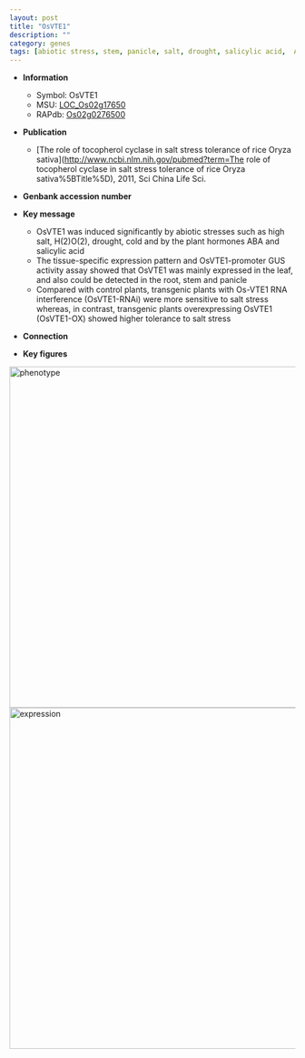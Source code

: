 ```yaml
---
layout: post
title: "OsVTE1"
description: ""
category: genes
tags: [abiotic stress, stem, panicle, salt, drought, salicylic acid,  ABA , salt stress, root, leaf]
---
```


* **Information**  
    + Symbol: OsVTE1  
    + MSU: [LOC_Os02g17650](http://rice.plantbiology.msu.edu/cgi-bin/ORF_infopage.cgi?orf=LOC_Os02g17650)  
    + RAPdb: [Os02g0276500](http://rapdb.dna.affrc.go.jp/viewer/gbrowse_details/irgsp1?name=Os02g0276500)  

* **Publication**  
    + [The role of tocopherol cyclase in salt stress tolerance of rice Oryza sativa](http://www.ncbi.nlm.nih.gov/pubmed?term=The role of tocopherol cyclase in salt stress tolerance of rice Oryza sativa%5BTitle%5D), 2011, Sci China Life Sci.

* **Genbank accession number**  

* **Key message**  
    + OsVTE1 was induced significantly by abiotic stresses such as high salt, H(2)O(2), drought, cold and by the plant hormones ABA and salicylic acid
    + The tissue-specific expression pattern and OsVTE1-promoter GUS activity assay showed that OsVTE1 was mainly expressed in the leaf, and also could be detected in the root, stem and panicle
    + Compared with control plants, transgenic plants with Os-VTE1 RNA interference (OsVTE1-RNAi) were more sensitive to salt stress whereas, in contrast, transgenic plants overexpressing OsVTE1 (OsVTE1-OX) showed higher tolerance to salt stress

* **Connection**  

* **Key figures**  
<img src="https://funricegenes.github.io/images/OsVTE1.pheno.png" alt="phenotype"  style="width: 600px;"/>

<img src="https://funricegenes.github.io/images/OsVTE1.exp.png" alt="expression"  style="width: 600px;"/>


